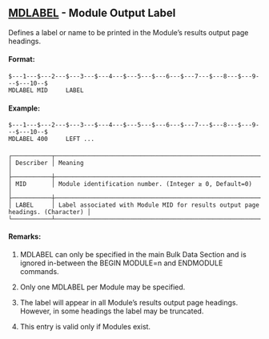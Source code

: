 ## [MDLABEL](https://help.hexagonmi.com/bundle/MSC_Nastran_2022.4/page/Nastran_Combined_Book/qrg/bulkno/TOC.MDLABEL.xhtml) - Module Output Label

Defines a label or name to be printed in the Module’s results output page headings.

#### Format:<span></span>

```nastran
$---1---$---2---$---3---$---4---$---5---$---6---$---7---$---8---$---9---$---10--$
MDLABEL MID     LABEL           
```
#### <span></span>

#### Example:<span></span>

```nastran
$---1---$---2---$---3---$---4---$---5---$---6---$---7---$---8---$---9---$---10--$
MDLABEL 400     LEFT ...        
```
#### <span></span>

```text
┌───────────┬────────────────────────────────────────────────────────────────────────────────┐
│ Describer │ Meaning                                                                        │
├───────────┼────────────────────────────────────────────────────────────────────────────────┤
│ MID       │ Module identification number. (Integer ≥ 0, Default=0)                         │
├───────────┼────────────────────────────────────────────────────────────────────────────────┤
│ LABEL     │ Label associated with Module MID for results output page headings. (Character) │
└───────────┴────────────────────────────────────────────────────────────────────────────────┘
```
#### Remarks:

1. MDLABEL can only be specified in the main Bulk Data Section and is ignored in-between the BEGIN MODULE=n and ENDMODULE commands.

2. Only one MDLABEL per Module may be specified.

3. The label will appear in all Module’s results output page headings. However, in some headings the label may be truncated.

4. This entry is valid only if Modules exist.

